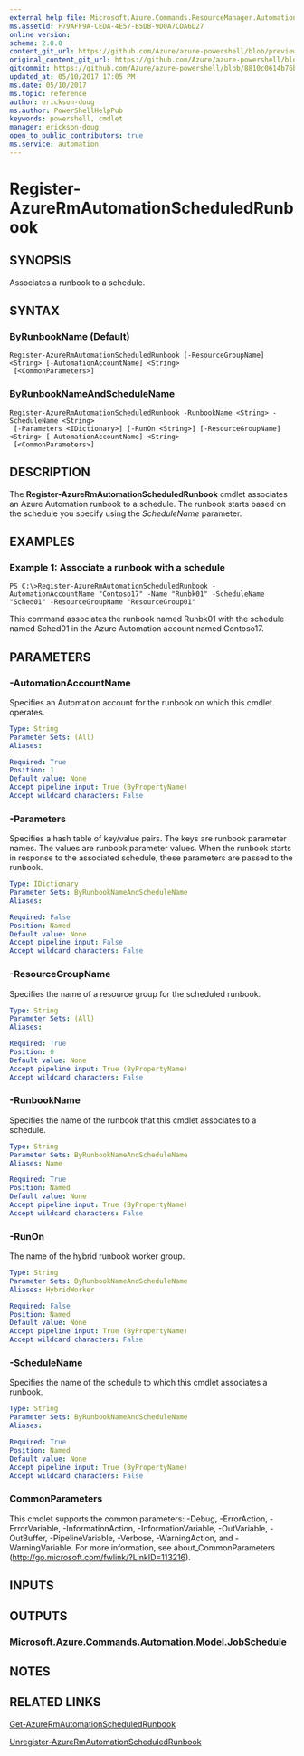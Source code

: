 ```yaml
---
external help file: Microsoft.Azure.Commands.ResourceManager.Automation.dll-Help.xml
ms.assetid: F79AFF9A-CEDA-4E57-B5DB-9D0A7CDA6D27
online version:
schema: 2.0.0
content_git_url: https://github.com/Azure/azure-powershell/blob/preview/src/ResourceManager/Automation/Commands.Automation/help/Register-AzureRMAutomationScheduledRunbook.md
original_content_git_url: https://github.com/Azure/azure-powershell/blob/preview/src/ResourceManager/Automation/Commands.Automation/help/Register-AzureRMAutomationScheduledRunbook.md
gitcommit: https://github.com/Azure/azure-powershell/blob/8810c0614b76be8d014616888a4ae7733a452af9
updated_at: 05/10/2017 17:05 PM
ms.date: 05/10/2017
ms.topic: reference
author: erickson-doug
ms.author: PowerShellHelpPub
keywords: powershell, cmdlet
manager: erickson-doug
open_to_public_contributors: true
ms.service: automation
---
```


# Register-AzureRmAutomationScheduledRunbook

## SYNOPSIS
Associates a runbook to a schedule.

## SYNTAX

### ByRunbookName (Default)
```
Register-AzureRmAutomationScheduledRunbook [-ResourceGroupName] <String> [-AutomationAccountName] <String>
 [<CommonParameters>]
```

### ByRunbookNameAndScheduleName
```
Register-AzureRmAutomationScheduledRunbook -RunbookName <String> -ScheduleName <String>
 [-Parameters <IDictionary>] [-RunOn <String>] [-ResourceGroupName] <String> [-AutomationAccountName] <String>
 [<CommonParameters>]
```

## DESCRIPTION
The **Register-AzureRmAutomationScheduledRunbook** cmdlet associates an Azure Automation runbook to a schedule.
The runbook starts based on the schedule you specify using the *ScheduleName* parameter.

## EXAMPLES

### Example 1: Associate a runbook with a schedule
```
PS C:\>Register-AzureRmAutomationScheduledRunbook -AutomationAccountName "Contoso17" -Name "Runbk01" -ScheduleName "Sched01" -ResourceGroupName "ResourceGroup01"
```

This command associates the runbook named Runbk01 with the schedule named Sched01 in the Azure Automation account named Contoso17.

## PARAMETERS

### -AutomationAccountName
Specifies an Automation account for the runbook on which this cmdlet operates.

```yaml
Type: String
Parameter Sets: (All)
Aliases: 

Required: True
Position: 1
Default value: None
Accept pipeline input: True (ByPropertyName)
Accept wildcard characters: False
```

### -Parameters
Specifies a hash table of key/value pairs.
The keys are runbook parameter names.
The values are runbook parameter values.
When the runbook starts in response to the associated schedule, these parameters are passed to the runbook.

```yaml
Type: IDictionary
Parameter Sets: ByRunbookNameAndScheduleName
Aliases: 

Required: False
Position: Named
Default value: None
Accept pipeline input: False
Accept wildcard characters: False
```

### -ResourceGroupName
Specifies the name of a resource group for the scheduled runbook.

```yaml
Type: String
Parameter Sets: (All)
Aliases: 

Required: True
Position: 0
Default value: None
Accept pipeline input: True (ByPropertyName)
Accept wildcard characters: False
```

### -RunbookName
Specifies the name of the runbook that this cmdlet associates to a schedule.

```yaml
Type: String
Parameter Sets: ByRunbookNameAndScheduleName
Aliases: Name

Required: True
Position: Named
Default value: None
Accept pipeline input: True (ByPropertyName)
Accept wildcard characters: False
```

### -RunOn
The name of the hybrid runbook worker group.

```yaml
Type: String
Parameter Sets: ByRunbookNameAndScheduleName
Aliases: HybridWorker

Required: False
Position: Named
Default value: None
Accept pipeline input: True (ByPropertyName)
Accept wildcard characters: False
```

### -ScheduleName
Specifies the name of the schedule to which this cmdlet associates a runbook.

```yaml
Type: String
Parameter Sets: ByRunbookNameAndScheduleName
Aliases: 

Required: True
Position: Named
Default value: None
Accept pipeline input: True (ByPropertyName)
Accept wildcard characters: False
```

### CommonParameters
This cmdlet supports the common parameters: -Debug, -ErrorAction, -ErrorVariable, -InformationAction, -InformationVariable, -OutVariable, -OutBuffer, -PipelineVariable, -Verbose, -WarningAction, and -WarningVariable. For more information, see about_CommonParameters (http://go.microsoft.com/fwlink/?LinkID=113216).

## INPUTS

## OUTPUTS

### Microsoft.Azure.Commands.Automation.Model.JobSchedule

## NOTES

## RELATED LINKS

[Get-AzureRmAutomationScheduledRunbook](./Get-AzureRMAutomationScheduledRunbook.md)

[Unregister-AzureRmAutomationScheduledRunbook](./Unregister-AzureRMAutomationScheduledRunbook.md)


